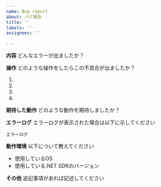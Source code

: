 ```yaml
---
name: Bug report
about: バグ報告
title: ''
labels: ''
assignees: ''

---
```


**内容**
どんなエラーが出ましたか？

**操作**
どのような操作をしたらこの不具合が出ましたか？

1.
2.
3.
4.

**期待した動作**
どのような動作を期待しましたか？

**エラーログ**
エラーログが表示された場合は以下に示してください

```
エラーログ
```


**動作環境**
以下について教えてください
- 使用しているOS
- 使用している.NET SDKのバージョン

**その他**
追記事項があれば記述してください
